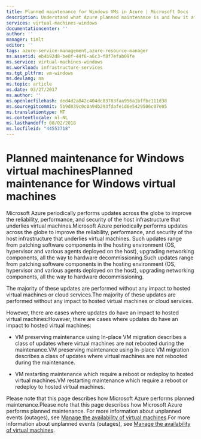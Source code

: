 ```yaml
---
title: Planned maintenance for Windows VMs in Azure | Microsoft Docs
description: Understand what Azure planned maintenance is and how it affects your Windows virtual machines running in Azure.
services: virtual-machines-windows
documentationcenter: ''
author: ''
manager: timlt
editor: ''
tags: azure-service-management,azure-resource-manager
ms.assetid: eb4b92d8-be0f-44f6-a6c3-f8f7efab09fe
ms.service: virtual-machines-windows
ms.workload: infrastructure-services
ms.tgt_pltfrm: vm-windows
ms.devlang: na
ms.topic: article
ms.date: 03/27/2017
ms.author: ''
ms.openlocfilehash: ded4d2a842c404dc83783faa956a1bffbc111d38
ms.sourcegitcommit: 5b9d839c0c0a94b293fdafe1d6e5429506c07e05
ms.translationtype: MT
ms.contentlocale: nl-NL
ms.lasthandoff: 08/02/2018
ms.locfileid: "44553718"
---
```

# <a name="planned-maintenance-for-windows-virtual-machines"></a><span data-ttu-id="bfe61-103">Planned maintenance for Windows virtual machines</span><span class="sxs-lookup"><span data-stu-id="bfe61-103">Planned maintenance for Windows virtual machines</span></span> 

<span data-ttu-id="bfe61-104">Microsoft Azure periodically performs updates across the globe to improve the reliability, performance, and security of the host infrastructure that underlies virtual machines.</span><span class="sxs-lookup"><span data-stu-id="bfe61-104">Microsoft Azure periodically performs updates across the globe to improve the reliability, performance, and security of the host infrastructure that underlies virtual machines.</span></span> <span data-ttu-id="bfe61-105">Such updates range from patching software components in the hosting environment (OS, hypervisor and various agents deployed on the host), upgrading networking components, all the way to hardware decommissioning.</span><span class="sxs-lookup"><span data-stu-id="bfe61-105">Such updates range from patching software components in the hosting environment (OS, hypervisor and various agents deployed on the host), upgrading networking components, all the way to hardware decommissioning.</span></span>

<span data-ttu-id="bfe61-106">The majority of these updates are performed without any impact to hosted virtual machines or cloud services.</span><span class="sxs-lookup"><span data-stu-id="bfe61-106">The majority of these updates are performed without any impact to hosted virtual machines or cloud services.</span></span>

<span data-ttu-id="bfe61-107">However, there are cases where updates do have an impact to hosted virtual machines:</span><span class="sxs-lookup"><span data-stu-id="bfe61-107">However, there are cases where updates do have an impact to hosted virtual machines:</span></span>

-   <span data-ttu-id="bfe61-108">VM preserving maintenance using In-place VM migration describes a class of updates where virtual machines are not rebooted during the maintenance.</span><span class="sxs-lookup"><span data-stu-id="bfe61-108">VM preserving maintenance using In-place VM migration describes a class of updates where virtual machines are not rebooted during the maintenance.</span></span>

-   <span data-ttu-id="bfe61-109">VM restarting maintenance which require a reboot or redeploy to hosted virtual machines.</span><span class="sxs-lookup"><span data-stu-id="bfe61-109">VM restarting maintenance which require a reboot or redeploy to hosted virtual machines.</span></span>

<span data-ttu-id="bfe61-110">Please note that this page describes how Microsoft Azure performs planned maintenance.</span><span class="sxs-lookup"><span data-stu-id="bfe61-110">Please note that this page describes how Microsoft Azure performs planned maintenance.</span></span> <span data-ttu-id="bfe61-111">For more information about unplanned events (outages), see [Manage the availability of virtual machines](manage-availability.md).</span><span class="sxs-lookup"><span data-stu-id="bfe61-111">For more information about unplanned events (outages), see [Manage the availability of virtual machines](manage-availability.md).</span></span>